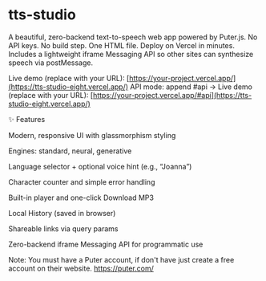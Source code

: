 # tts-studio
A beautiful, zero-backend text-to-speech web app powered by Puter.js.
No API keys. No build step. One HTML file. Deploy on Vercel in minutes.
Includes a lightweight iframe Messaging API so other sites can synthesize speech via postMessage.

Live demo (replace with your URL): [https://your-project.vercel.app/](https://tts-studio-eight.vercel.app/)
API mode: append #api → Live demo (replace with your URL): [https://your-project.vercel.app/#api](https://tts-studio-eight.vercel.app/)

✨ Features

Modern, responsive UI with glassmorphism styling

Engines: standard, neural, generative

Language selector + optional voice hint (e.g., “Joanna”)

Character counter and simple error handling

Built-in player and one-click Download MP3

Local History (saved in browser)

Shareable links via query params

Zero-backend iframe Messaging API for programmatic use


Note: You must have a Puter account, if don't have just create a free account  on their website. https://puter.com/
